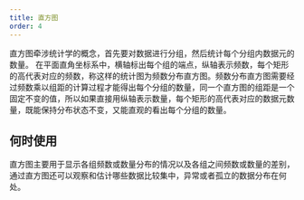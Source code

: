 ```yaml
---
title: 直方图
order: 4
---
```


直方图牵涉统计学的概念，首先要对数据进行分组，然后统计每个分组内数据元的数量。 在平面直角坐标系中，横轴标出每个组的端点，纵轴表示频数，每个矩形的高代表对应的频数，称这样的统计图为频数分布直方图。频数分布直方图需要经过频数乘以组距的计算过程才能得出每个分组的数量，同一个直方图的组距是一个固定不变的值，所以如果直接用纵轴表示数量，每个矩形的高代表对应的数据元数量，既能保持分布状态不变，又能直观的看出每个分组的数量。

## 何时使用

直方图主要用于显示各组频数或数量分布的情况以及各组之间频数或数量的差别，通过直方图还可以观察和估计哪些数据比较集中，异常或者孤立的数据分布在何处。
